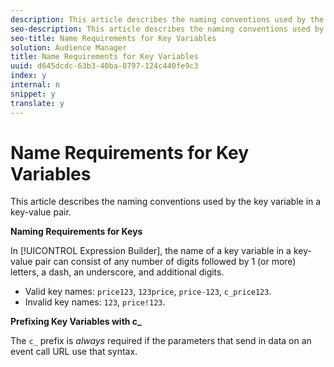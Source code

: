 ```yaml
---
description: This article describes the naming conventions used by the key variable in a key-value pair.
seo-description: This article describes the naming conventions used by the key variable in a key-value pair.
seo-title: Name Requirements for Key Variables
solution: Audience Manager
title: Name Requirements for Key Variables
uuid: d645dcdc-63b3-40ba-8797-124c440fe9c3
index: y
internal: n
snippet: y
translate: y
---
```


# Name Requirements for Key Variables

This article describes the naming conventions used by the key variable in a key-value pair.



**Naming Requirements for Keys** 


In [!UICONTROL Expression Builder], the name of a key variable in a key-value pair can consist of any number of digits followed by 1 (or more) letters, a dash, an underscore, and additional digits. 

* Valid key names: `price123`, `123price`, `price-123`, `c_price123`.
* Invalid key names: `123`, `price!123`.




**Prefixing Key Variables with c_** 


The `c_` prefix is *always* required if the parameters that send in data on an event call URL use that syntax. 
